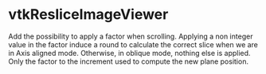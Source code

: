 # vtkResliceImageViewer

Add the possibility to apply a factor when scrolling.
Applying a non integer value in the factor induce a round to
calculate the correct slice when we are in Axis aligned mode.
Otherwise, in oblique mode, nothing else is applied. Only the factor to
the increment used to compute the new plane position.
